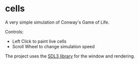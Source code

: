 # cells

A very simple simulation of Conway's Game of Life.

Controls:
- Left Click to paint live cells
- Scroll Wheel to change simulation speed

The project uses the [SDL3 library](https://www.libsdl.org/) for the window and rendering.
